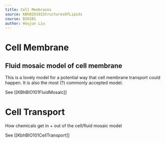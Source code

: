 ```yaml
---
title: Cell Membrains
source: KBhBIO101StructuresOfLipids 
course: BIO101
author: Houjun Liu
---
```


# Cell Membrane

## Fluid mosaic model of cell membrane
This is a lovely model for a potential way that cell membrane transport could happen. It is also the most (?) commonly accepted model.

See [[KBhBIO101FluidMosaic]]

# Cell Transport

How chemicals get in + out of the cell/fluid mosaic model

See [[KbhBIO101CellTransport]]
